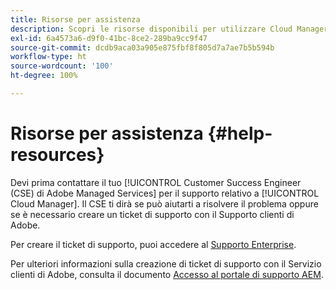 ```yaml
---
title: Risorse per assistenza
description: Scopri le risorse disponibili per utilizzare Cloud Manager.
exl-id: 6a4573a6-d9f0-41bc-8ce2-289ba9cc9f47
source-git-commit: dcdb9aca03a905e875fbf8f805d7a7ae7b5b594b
workflow-type: ht
source-wordcount: '100'
ht-degree: 100%

---
```



# Risorse per assistenza {#help-resources}

Devi prima contattare il tuo [!UICONTROL Customer Success Engineer (CSE) di Adobe Managed Services] per il supporto relativo a [!UICONTROL Cloud Manager]. Il CSE ti dirà se può aiutarti a risolvere il problema oppure se è necessario creare un ticket di supporto con il Supporto clienti di Adobe.

Per creare il ticket di supporto, puoi accedere al [Supporto Enterprise](https://experienceleague.adobe.com/?support-tab=home&amp;lang=it#support).

Per ulteriori informazioni sulla creazione di ticket di supporto con il Servizio clienti di Adobe, consulta il documento [Accesso al portale di supporto AEM](https://helpx.adobe.com/it/enterprise/using/support-and-expert-services.html).
